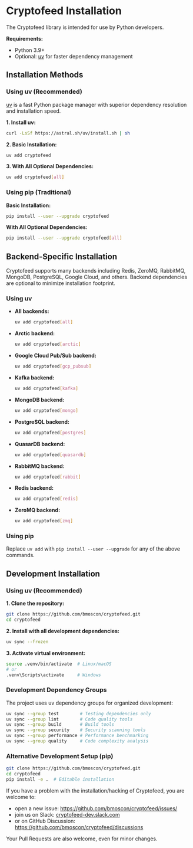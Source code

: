 # Cryptofeed Installation

The Cryptofeed library is intended for use by Python developers.

**Requirements:**

- Python 3.9+
- Optional: [uv](https://github.com/astral-sh/uv) for faster dependency management

## Installation Methods

### Using uv (Recommended)

[uv](https://github.com/astral-sh/uv) is a fast Python package manager with superior dependency resolution and installation speed.

**1. Install uv:**

```bash
curl -LsSf https://astral.sh/uv/install.sh | sh
```

**2. Basic Installation:**

```bash
uv add cryptofeed
```

**3. With All Optional Dependencies:**

```bash
uv add cryptofeed[all]
```

### Using pip (Traditional)

**Basic Installation:**

```bash
pip install --user --upgrade cryptofeed
```

**With All Optional Dependencies:**

```bash
pip install --user --upgrade cryptofeed[all]
```

## Backend-Specific Installation

Cryptofeed supports many backends including Redis, ZeroMQ, RabbitMQ, MongoDB, PostgreSQL, Google Cloud, and others. Backend dependencies are optional to minimize installation footprint.

### Using uv

- **All backends:**

  ```bash
  uv add cryptofeed[all]
  ```

- **Arctic backend:**

  ```bash
  uv add cryptofeed[arctic]
  ```

- **Google Cloud Pub/Sub backend:**

  ```bash
  uv add cryptofeed[gcp_pubsub]
  ```

- **Kafka backend:**

  ```bash
  uv add cryptofeed[kafka]
  ```

- **MongoDB backend:**

  ```bash
  uv add cryptofeed[mongo]
  ```

- **PostgreSQL backend:**

  ```bash
  uv add cryptofeed[postgres]
  ```

- **QuasarDB backend:**

  ```bash
  uv add cryptofeed[quasardb]
  ```

- **RabbitMQ backend:**

  ```bash
  uv add cryptofeed[rabbit]
  ```

- **Redis backend:**

  ```bash
  uv add cryptofeed[redis]
  ```

- **ZeroMQ backend:**
  ```bash
  uv add cryptofeed[zmq]
  ```

### Using pip

Replace `uv add` with `pip install --user --upgrade` for any of the above commands.

## Development Installation

### Using uv (Recommended)

**1. Clone the repository:**

```bash
git clone https://github.com/bmoscon/cryptofeed.git
cd cryptofeed
```

**2. Install with all development dependencies:**

```bash
uv sync --frozen
```

**3. Activate virtual environment:**

```bash
source .venv/bin/activate  # Linux/macOS
# or
.venv\Scripts\activate     # Windows
```

### Development Dependency Groups

The project uses uv dependency groups for organized development:

```bash
uv sync --group test        # Testing dependencies only
uv sync --group lint        # Code quality tools
uv sync --group build       # Build tools
uv sync --group security    # Security scanning tools
uv sync --group performance # Performance benchmarking
uv sync --group quality     # Code complexity analysis
```

### Alternative Development Setup (pip)

```bash
git clone https://github.com/bmoscon/cryptofeed.git
cd cryptofeed
pip install -e .  # Editable installation
```

If you have a problem with the installation/hacking of Cryptofeed, you are welcome to:

- open a new issue: https://github.com/bmoscon/cryptofeed/issues/
- join us on Slack: [cryptofeed-dev.slack.com](https://join.slack.com/t/cryptofeed-dev/shared_invite/enQtNjY4ODIwODA1MzQ3LTIzMzY3Y2YxMGVhNmQ4YzFhYTc3ODU1MjQ5MDdmY2QyZjdhMGU5ZDFhZDlmMmYzOTUzOTdkYTZiOGUwNGIzYTk)
- or on GitHub Discussion: https://github.com/bmoscon/cryptofeed/discussions

Your Pull Requests are also welcome, even for minor changes.

